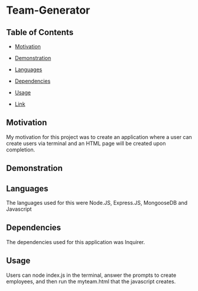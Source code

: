 # Team-Generator

## Table of Contents

* [Motivation](#Motivation)

* [Demonstration](#Demonstration)

* [Languages](#Languages)

* [Dependencies](#Dependencies)

* [Usage](#Usage)

* [Link](#Link)



## Motivation

My motivation for this project was to create an application where a user can create users via terminal and an HTML page will be created upon completion.

## Demonstration




## Languages

The languages used for this were Node.JS, Express.JS, MongooseDB and Javascript

## Dependencies

The dependencies used for this application was Inquirer.

## Usage

Users can node index.js in the terminal, answer the prompts to create employees, and then run the myteam.html that the javascript creates.



